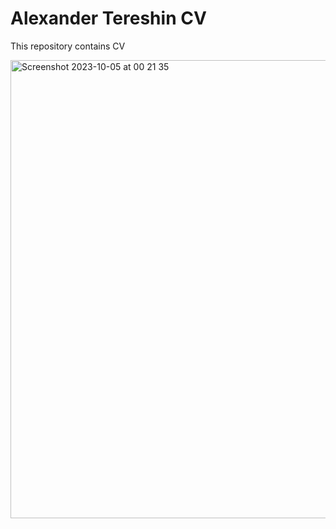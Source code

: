 # Alexander Tereshin CV
This repository contains CV

<img width="733" alt="Screenshot 2023-10-05 at 00 21 35" src="https://github.com/alexander-tereshin/CV/assets/107271811/011d2bf3-3239-4502-876a-aa292d3bcc0b">

